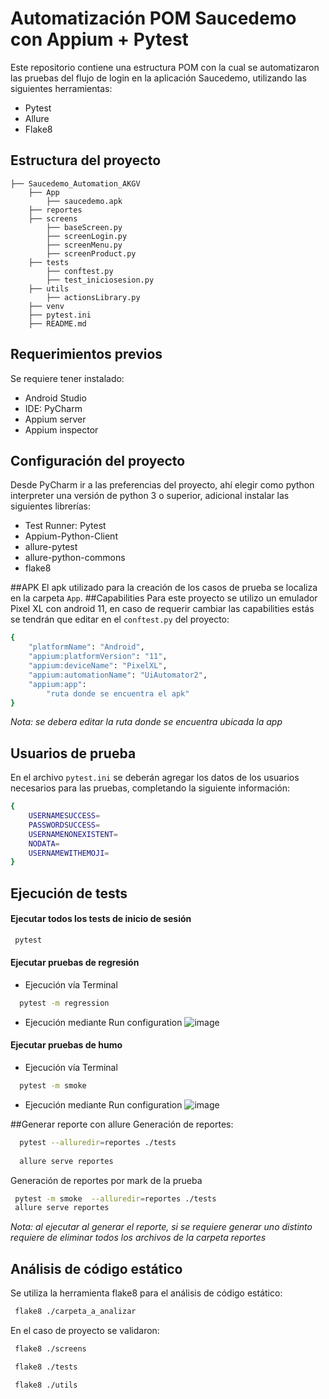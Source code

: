 # Automatización POM Saucedemo con Appium + Pytest
Este repositorio contiene una estructura POM con la cual se automatizaron las pruebas del flujo de login en la aplicación Saucedemo, 
utilizando las siguientes herramientas:
- Pytest
- Allure 
- Flake8 
## Estructura del proyecto 
```` 
├── Saucedemo_Automation_AKGV
    ├── App
        ├── saucedemo.apk
    ├── reportes
    ├── screens
        ├── baseScreen.py
        ├── screenLogin.py
        ├── screenMenu.py
        ├── screenProduct.py
    ├── tests
        ├── conftest.py
        ├── test_iniciosesion.py
    ├── utils
        ├── actionsLibrary.py
    ├── venv
    ├── pytest.ini
    ├── README.md
```` 
## Requerimientos previos
Se requiere tener instalado:
- Android Studio 
- IDE: PyCharm
- Appium server
- Appium inspector

## Configuración del proyecto
Desde PyCharm ir a las preferencias del proyecto, ahí elegir como python interpreter una versión de python 3 o superior, adicional instalar las siguientes librerías:
- Test Runner: Pytest
- Appium-Python-Client
- allure-pytest
- allure-python-commons
- flake8

##APK
El apk utilizado para la creación de los casos de prueba se localiza en la carpeta `App`.
##Capabilities 
Para  este proyecto se utilizo un emulador Pixel XL con android 11, en caso de requerir cambiar las capabilities estás se tendrán que editar en el `conftest.py`  del proyecto:
```bash
{
    "platformName": "Android",
    "appium:platformVersion": "11",
    "appium:deviceName": "PixelXL",
    "appium:automationName": "UiAutomator2",
    "appium:app":
        "ruta donde se encuentra el apk"
}
```
*Nota: se debera editar la ruta donde se encuentra ubicada la app*
## Usuarios de prueba
En el archivo `pytest.ini` se deberán agregar los datos de los usuarios necesarios para las pruebas, completando la siguiente información:
```bash
{
    USERNAMESUCCESS=
    PASSWORDSUCCESS=
    USERNAMENONEXISTENT=
    NODATA=
    USERNAMEWITHEMOJI=
}
```
## Ejecución de tests 
#### Ejecutar todos los tests de inicio de sesión
```bash
 pytest 
```
#### Ejecutar pruebas de regresión
- Ejecución vía Terminal
```bash
  pytest -m regression
```
- Ejecución mediante Run configuration 
![image](https://user-images.githubusercontent.com/28547374/221058124-4d2a4ec2-f107-4ec1-9ea3-63c4367dcc49.png)

#### Ejecutar pruebas de humo
- Ejecución vía Terminal
```bash
  pytest -m smoke
```
- Ejecución mediante Run configuration 
![image](https://user-images.githubusercontent.com/28547374/221058210-40e188fb-e2aa-45a3-a48b-8ac33557d143.png)

##Generar reporte con allure
Generación de reportes:
```bash
  pytest --alluredir=reportes ./tests
  
  allure serve reportes
```
Generación de reportes por mark de la prueba

```bash
 pytest -m smoke  --alluredir=reportes ./tests
 allure serve reportes
```
*Nota: al ejecutar al generar el reporte, si se requiere generar uno distinto requiere de eliminar todos los archivos de la carpeta reportes*
## Análisis de código estático 

Se utiliza la herramienta flake8 para el análisis de código estático:
```bash
 flake8 ./carpeta_a_analizar
```
En el caso de proyecto se validaron:
```bash
 flake8 ./screens
```
```bash
 flake8 ./tests
```
```bash
 flake8 ./utils
```

